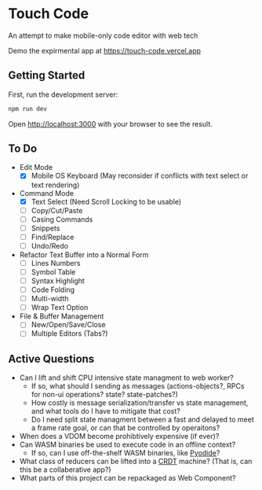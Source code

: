 # Touch Code

An attempt to make mobile-only code editor with web tech

Demo the expirmental app at 
https://touch-code.vercel.app

## Getting Started

First, run the development server:

```bash
npm run dev
```

Open [http://localhost:3000](http://localhost:3000) with your browser to see the result.


## To Do

 - Edit Mode 
    - [x] Mobile OS Keyboard (May reconsider if conflicts with text select or text rendering)
 - Command Mode
    - [x] Text Select (Need Scroll Locking to be usable)
    - [ ] Copy/Cut/Paste
    - [ ] Casing Commands
    - [ ] Snippets
    - [ ] Find/Replace
    - [ ] Undo/Redo
 - Refactor Text Buffer into a Normal Form
    - [ ] Lines Numbers
    - [ ] Symbol Table
    - [ ] Syntax Highlight
    - [ ] Code Folding
    - [ ] Multi-width
    - [ ] Wrap Text Option
 - File & Buffer Management
    - [ ] New/Open/Save/Close
    - [ ] Multiple Editors (Tabs?)
 
 ## Active Questions
    
  - Can I lift and shift CPU intensive state managment to web worker?
    - If so, what should I sending as messages (actions-objects?, RPCs for non-ui operations? state? state-patches?)
    - How costly is message serialization/transfer vs state management, and what tools do I have to mitigate that cost?
    - Do I need split state managment between a fast and delayed to meet a frame rate goal, or can that be controlled by operaitons?
  - When does a VDOM become prohibtively expensive (if ever)?
  - Can WASM binaries be used to execute code in an offline context?
    - If so, can I use off-the-shelf WASM binaries, like [Pyodide](https://github.com/pyodide/pyodide)?
  - What class of reducers can be lifted into a [CRDT](https://slides.com/ai/crdt) machine? (That is, can this be a collaberative app?)
  - What parts of this project can be repackaged as Web Component?